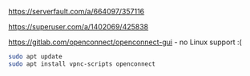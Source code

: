 <!--

GS
11 Nov. 2022

References:
1. My Q: https://askubuntu.com/q/1437348/327339
1. Potential solution: https://superuser.com/a/546668/425838

https://serverfault.com/a/664097/357116


-->


https://serverfault.com/a/664097/357116

https://superuser.com/a/1402069/425838

https://gitlab.com/openconnect/openconnect-gui - no Linux support :(


```bash
sudo apt update
sudo apt install vpnc-scripts openconnect
```
